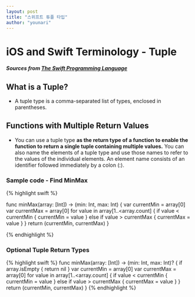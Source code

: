 ```yaml
---
layout: post
title: "스위프트 튜플 타입"
author: "younari"
---
```


# iOS and Swift Terminology - Tuple
##### Sources from [The Swift Programming Language ](https://developer.apple.com/library/content/documentation/Swift/Conceptual/Swift_Programming_Language/Types.html#//apple_ref/swift/grammar/tuple-type)

## What is a Tuple?
- A tuple type is a comma-separated list of types, enclosed in parentheses.

## Functions with Multiple Return Values
- You can use a tuple type **as the return type of a function to enable the function to return a single tuple containing multiple values.** You can also name the elements of a tuple type and use those names to refer to the values of the individual elements. An element name consists of an identifier followed immediately by a colon (:). 

### Sample code - Find MinMax

{% highlight swift %}

func minMax(array: [Int]) -> (min: Int, max: Int) {
    var currentMin = array[0]
    var currentMax = array[0]
    for value in array[1..<array.count] {
        if value < currentMin {
            currentMin = value
        } else if value > currentMax {
            currentMax = value
        }
    }
    return (currentMin, currentMax)
}

{% endhighlight %}


### Optional Tuple Return Types

{% highlight swift %}
func minMax(array: [Int]) -> (min: Int, max: Int)? {
    if array.isEmpty { return nil }
    var currentMin = array[0]
    var currentMax = array[0]
    for value in array[1..<array.count] {
        if value < currentMin {
            currentMin = value
        } else if value > currentMax {
            currentMax = value
        }
    }
    return (currentMin, currentMax)
}
{% endhighlight %}
